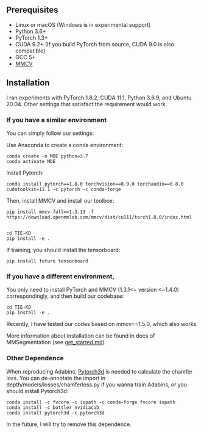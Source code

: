 ## Prerequisites
- Linux or macOS (Windows is in experimental support)
- Python 3.6+
- PyTorch 1.3+
- CUDA 9.2+ (If you build PyTorch from source, CUDA 9.0 is also compatible)
- GCC 5+
- [MMCV](https://mmcv.readthedocs.io/en/latest/#installation)

## Installation
I ran experiments with PyTorch 1.8.2, CUDA 11.1, Python 3.6.9, and Ubuntu 20.04. Other settings that satisfact the requirement would work.

### **If you have a similar environment**
You can simply follow our settings:

Use Anaconda to create a conda environment:

```shell
conda create -n MDE python=3.7
conda activate MDE
```

Install Pytorch:
```shell
conda install pytorch==1.8.0 torchvision==0.9.0 torchaudio==0.8.0 cudatoolkit=11.1 -c pytorch -c conda-forge
```

Then, install MMCV and install our toolbox:
```shell
pip install mmcv-full==1.3.13 -f https://download.openmmlab.com/mmcv/dist/cu111/torch1.8.0/index.html


cd TIE-KD
pip install -e .
```

If training, you should install the tensorboard:
```shell
pip install future tensorboard
```

### **If you have a different environment**,
You only need to install PyTorch and MMCV (1.3.1<= version <=1.4.0) correspondingly, and then build our codebase:
```
cd TIE-KD
pip install -e .
```

Recently, I have tested our codes based on mmcv==1.5.0, which also works.

More information about installation can be found in docs of MMSegmentation (see [get_started.md](https://github.com/open-mmlab/mmsegmentation/blob/master/docs/en/get_started.md#installation)).

### Other Dependence
When reproducing Adabins, [Pytorch3d](https://github.com/facebookresearch/pytorch3d) is needed to calculate the chamfer loss. You can de-annotate the import in depth/models/losses/chamferloss.py if you wanna train Adabins, or you should install Pytorch3d:
```
conda install -c fvcore -c iopath -c conda-forge fvcore iopath
conda install -c bottler nvidiacub
conda install pytorch3d -c pytorch3d
```
In the future, I will try to remove this dependence.

